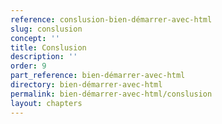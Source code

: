 ```yaml
---
reference: conslusion-bien-démarrer-avec-html
slug: conslusion
concept: ''
title: Conslusion
description: ''
order: 9
part_reference: bien-démarrer-avec-html
directory: bien-démarrer-avec-html
permalink: bien-démarrer-avec-html/conslusion
layout: chapters
---
```


